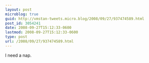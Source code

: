 ```yaml
---
layout: post
microblog: true
guid: http://vmstan-tweets.micro.blog/2008/09/27/937474589.html
post_id: 3054241
date: 2008-09-27T15:12:33-0600
lastmod: 2008-09-27T15:12:33-0600
type: post
url: /2008/09/27/937474589.html
---
```

I need a nap.
